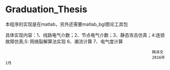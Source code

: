 # Graduation_Thesis
本程序的实现是在matlab，另外还需要matlab_bgl图论工具包

具体实现内容：1、线路电气介数；2、节点电气介数；3、静态攻击仿真；4:连锁故障仿真;5: 网络裂解算法实现
              6、潮流计算  7、电气度计算




                                                                    韩泽文
                                                                    2016年1月
